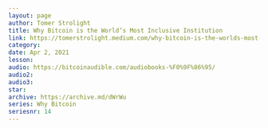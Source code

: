 ```yaml
---
layout: page
author: Tomer Strolight
title: Why Bitcoin is the World’s Most Inclusive Institution
link: https://tomerstrolight.medium.com/why-bitcoin-is-the-worlds-most-inclusive-institution-a5d4a6ea6625
category: 
date: Apr 2, 2021
lesson: 
audio: https://bitcoinaudible.com/audiobooks-%F0%9F%86%95/
audio2: 
audio3: 
star: 
archive: https://archive.md/dWrWu
series: Why Bitcoin
seriesnr: 14
---
```

